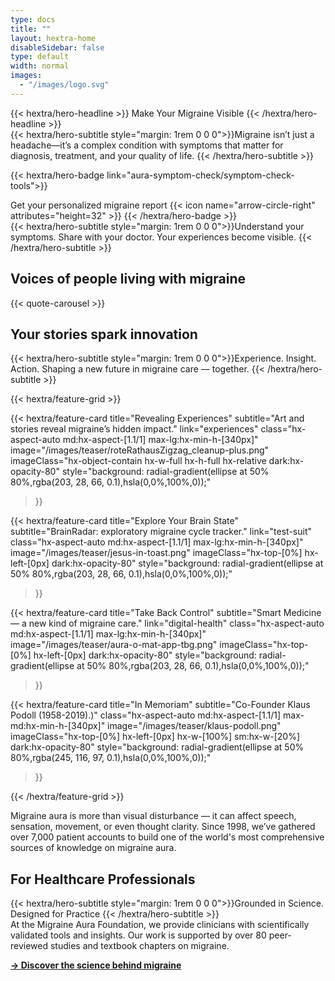 ```yaml
---
type: docs
title: ""
layout: hextra-home
disableSidebar: false
type: default
width: normal
images:
  - "/images/logo.svg"
---
```



<!-- markdownlint-disable MD033 MD034-->

<div class="hx-mt-6 hx-mb-6">
{{< hextra/hero-headline >}}
    Make Your Migraine Visible
{{< /hextra/hero-headline >}}
</div>

<div class="hx-mb-12">
{{< hextra/hero-subtitle style="margin: 1rem 0 0 0">}}Migraine isn’t just a headache—it’s a complex condition with symptoms that matter for diagnosis, treatment, and your quality of life.
    {{< /hextra/hero-subtitle >}}
</div>




{{< hextra/hero-badge link="aura-symptom-check/symptom-check-tools">}}
  <div class="hx-w-2 hx-h-2 hx-rounded-full hx-bg-primary-400"></div>
  <span class="hx-text-lg">Get your personalized migraine report</span>
  {{< icon name="arrow-circle-right" attributes="height=32" >}}
{{< /hextra/hero-badge >}}


<div class="hx-mb-6">
{{< hextra/hero-subtitle style="margin: 1rem 0 0 0">}}Understand your symptoms. Share with your doctor. Your experiences become visible.
    {{< /hextra/hero-subtitle >}}
</div>


<h2 class="hx-text-4xl hx-font-bold hx-mt-12 hx-mb-6">
    Voices of people living with migraine
</h2>

{{< quote-carousel >}}




<h2 class="hx-text-4xl hx-font-bold hx-mt-12">
    Your stories spark innovation
</h2>

<div >
{{< hextra/hero-subtitle style="margin: 1rem 0 0 0">}}Experience. Insight. Action. Shaping a new future in migraine care — together.
    {{< /hextra/hero-subtitle >}} 
</div>


<!--
# More Tests

{{< hextra/hero-badge link="aura-o-mat">}}
  <div class="hx-w-2 hx-h-2 hx-rounded-full hx-bg-primary-400"></div>
  <span class="hx-text-lg">Try the Aura-o-mat</span>
  {{< icon name="arrow-circle-right" attributes="height=32" >}}
{{< /hextra/hero-badge >}}


<div class="hx-mb-12">
{{< hextra/hero-subtitle style="margin: 1rem 0 0 0">}}Some migraines involve visual distortions before the headache. The Aura-o-mat helps you reflect on what you saw — or didn’t.
    {{< /hextra/hero-subtitle >}}
</div>

-->

<div class="hx-mt-6"></div>

{{< hextra/feature-grid >}}


  {{< hextra/feature-card
    title="Revealing Experiences"
    subtitle="Art and stories reveal migraine’s hidden impact."
    link="experiences"
    class="hx-aspect-auto md:hx-aspect-[1.1/1] max-lg:hx-min-h-[340px]"
    image="/images/teaser/roteRathausZigzag_cleanup-plus.png"
    imageClass="hx-object-contain hx-w-full hx-h-full hx-relative dark:hx-opacity-80"
    style="background: radial-gradient(ellipse at 50% 80%,rgba(203, 28, 66, 0.1),hsla(0,0%,100%,0));"
  >}}




  {{< hextra/feature-card
    title="Explore Your Brain State"
    subtitle="BrainRadar: exploratory migraine cycle tracker."
    link="test-suit"
    class="hx-aspect-auto md:hx-aspect-[1.1/1] max-lg:hx-min-h-[340px]"
    image="/images/teaser/jesus-in-toast.png"
    imageClass="hx-top-[0%] hx-left-[0px]  dark:hx-opacity-80"
    style="background: radial-gradient(ellipse at 50% 80%,rgba(203, 28, 66, 0.1),hsla(0,0%,100%,0));"
  >}}


  {{< hextra/feature-card
    title="Take Back Control"
    subtitle="Smart Medicine — a new kind of migraine care."
    link="digital-health"
    class="hx-aspect-auto md:hx-aspect-[1.1/1] max-lg:hx-min-h-[340px]"
    image="/images/teaser/aura-o-mat-app-tbg.png"
    imageClass="hx-top-[0%] hx-left-[0px]  dark:hx-opacity-80"
    style="background: radial-gradient(ellipse at 50% 80%,rgba(203, 28, 66, 0.1),hsla(0,0%,100%,0));"
  >}}



<!--

  {{< hextra/feature-card
    title="Quantified Self"
    subtitle="Simple ways to measure you migraine aura and learn about your brain."
    link="doc/reference/reference-environment-variables"
    class="hx-aspect-auto md:hx-aspect-[1.1/1] max-md:hx-min-h-[340px]"
    image="/images/teaser/hassenstein-measurements.jpg"
    imageClass="hx-top-[0%] hx-left-[0px] dark:hx-opacity-80"
    style="background: radial-gradient(ellipse at 50% 80%,rgba(58, 56, 113, 0.1),hsla(0,0%,100%,0));"
  >}}




  {{< hextra/feature-card
    title="Treatment"
    subtitle="Drugs, neuromodulation, and digital therapeutics, many options are available."
    link="tx"
    class="hx-aspect-auto md:hx-aspect-[1.1/1] max-lg:hx-min-h-[340px]"
    image="/images/teaser/elektrisches-kopfbad.png"
    imageClass="hx-top-[0%] hx-left-[0px]  dark:hx-opacity-80"
    style="background: radial-gradient(ellipse at 50% 80%,rgba(203, 28, 66, 0.1),hsla(0,0%,100%,0));"
  >}}

-->

<!--
  {{< hextra/feature-card
    title="Science"
    subtitle="Migraine aura is more than a symptom — it's a window into how the brain normally works."
    link="science"
    class="hx-aspect-auto md:hx-aspect-[1.1/1] max-md:hx-min-h-[340px]"
    image="/images/teaser/aura-science.png"
    imageClass="hx-top-[0%] hx-left-[0px]  hx-w-[100%] sm:hx-w-[20%] dark:hx-opacity-80"
    style="background: radial-gradient(ellipse at 50% 80%,rgba(245, 116, 97, 0.1),hsla(0,0%,100%,0));"
  >}}








-->

  {{< hextra/feature-card
    title="In Memoriam"
    subtitle="Co-Founder Klaus Podoll (1958-2019).)"
    class="hx-aspect-auto md:hx-aspect-[1.1/1] max-md:hx-min-h-[340px]"
    image="/images/teaser/klaus-podoll.png"
    imageClass="hx-top-[0%] hx-left-[0px]  hx-w-[100%] sm:hx-w-[20%] dark:hx-opacity-80"
    style="background: radial-gradient(ellipse at 50% 80%,rgba(245, 116, 97, 0.1),hsla(0,0%,100%,0));"
  >}}


{{< /hextra/feature-grid >}}


<div class="hx-mt-8"></div>

Migraine aura is more than visual disturbance — it can affect speech, sensation, movement, or even thought clarity. Since 1998, we’ve gathered over 7,000 patient accounts to build one of the world's most comprehensive sources of knowledge on migraine aura.


<h2 class="hx-text-4xl hx-font-bold hx-mt-12">
    For Healthcare Professionals
</h2>


<div class="hx-mb-6">
{{< hextra/hero-subtitle style="margin: 1rem 0 0 0">}}Grounded in Science. Designed for Practice
    {{< /hextra/hero-subtitle >}}
</div>
At the Migraine Aura Foundation, we provide clinicians with scientifically validated tools and insights. Our work is supported by over 80 peer-reviewed studies and textbook chapters on migraine.


[**→ Discover the science behind migraine**](science-overview)
